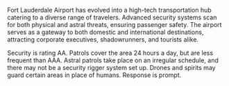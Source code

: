 Fort Lauderdale Airport has evolved into a high-tech transportation hub catering to a diverse range of travelers. Advanced security systems scan for both physical and astral threats, ensuring passenger safety. The airport serves as a gateway to both domestic and international destinations, attracting corporate executives, shadowrunners, and tourists alike.

Security is rating AA. Patrols cover the area 24 hours a day, but are less frequent than AAA. Astral patrols take place on an irregular schedule, and there may not be a security rigger system set up. Drones and spirits may guard certain areas in place of humans. Response is prompt.